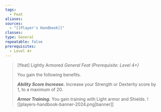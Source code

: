 ```yaml
---
tags:
  - Feat
aliases: 
sources:
  - "[[Player's Handbook]]"
classes: 
type: General
repeatable: false
prerequisites:
  - Level 4+
---
```

>[!feat] Lightly Armored
>_General Feat (Prerequisite: Level 4+)_
>
>You gain the following benefits.
>
>**_Ability Score Increase._** Increase your Strength or Dexterity score by 1, to a maximum of 20.
>
>**_Armor Training._** You gain training with Light armor and Shields.
![[players-handbook-banner-2024.png|banner]]